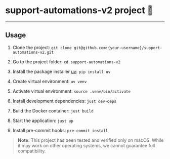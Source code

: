 # support-automations-v2 project :wave:
---
## Usage

1. Clone the project: ```git clone git@github.com:{your-username}/support-automations-v2.git```

2. Go to the project folder: ```cd support-automations-v2```

3. Install the package installer [uv](https://github.com/astral-sh/uv): ```pip install uv```

4. Create virtual environment: ```uv venv```

5. Activate virtual environment: ```source .venv/bin/activate```

6. Install development dependencies: ```just dev-deps```

7. Build the Docker container: ```just build```

8. Start the application: ```just up```

9. Install pre-commit hooks: ```pre-commit install```

> **Note:** This project has been tested and verified only on macOS. While it may work on other operating systems, we cannot guarantee full compatibility.
